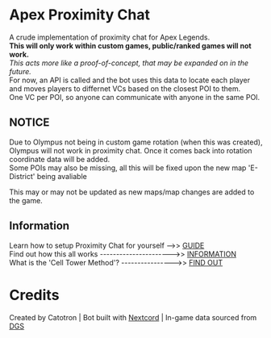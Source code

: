 # Apex Proximity Chat
A crude implementation of proximity chat for Apex Legends.\
**This will only work within custom games, public/ranked games will not work.**\
*This acts more like a proof-of-concept, that may be expanded on in the future.*\
For now, an API is called and the bot uses this data to locate each player and moves players to differnet VCs based on the closest POI to them.\
One VC per POI, so anyone can communicate with anyone in the same POI.

## NOTICE
Due to Olympus not being in custom game rotation (when this was created), Olympus will not work in proximity chat. Once it comes back into rotation coordinate data will be added.\
Some POIs may also be missing, all this will be fixed upon the new map 'E-District' being avaliable

This may or may not be updated as new maps/map changes are added to the game.

## Information
Learn how to setup Proximity Chat for yourself -->> [GUIDE](https://github.com/CatotronExists/Apex-Prox-Chat/wiki/Quick-Start-Guide)\
Find out how this all works ---------------------->> [INFORMATION](https://github.com/CatotronExists/Apex-Prox-Chat/wiki/How-it-Works)\
What is the 'Cell Tower Method'? ---------------->> [FIND OUT](https://github.com/CatotronExists/Apex-Prox-Chat/wiki/Cell-Tower-Method)

# Credits
Created by Catotron | Bot built with [Nextcord](https://github.com/nextcord/nextcord) | In-game data sourced from [DGS](https://apexlegendsstatus.com/tournament/)
